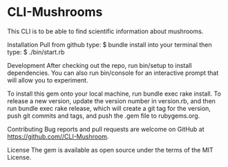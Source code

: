 # CLI-Mushrooms
This CLI is to be able to find scientific information about mushrooms.

Installation
Pull from github
type: $ bundle install  into your terminal
then type: $ ./bin/start.rb

Development
After checking out the repo, run bin/setup to install dependencies.
You can also run bin/console for an interactive prompt that will allow you to experiment.

To install this gem onto your local machine, run bundle exec rake install. 
To release a new version, update the version number in version.rb, and then run bundle exec rake release, 
which will create a git tag for the version, push git commits and tags, and push the .gem file to rubygems.org.

Contributing
Bug reports and pull requests are welcome on GitHub at https://github.com//CLI-Mushroom.

License
The gem is available as open source under the terms of the MIT License.
